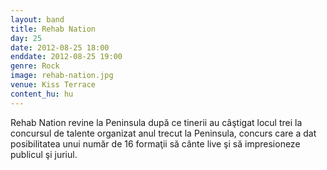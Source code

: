 ```yaml
---
layout: band
title: Rehab Nation
day: 25
date: 2012-08-25 18:00
enddate: 2012-08-25 19:00
genre: Rock
image: rehab-nation.jpg
venue: Kiss Terrace
content_hu: hu
---
```


Rehab Nation revine la Peninsula după ce tinerii au câştigat locul trei la concursul de talente organizat anul trecut la Peninsula, concurs care a dat posibilitatea unui număr de 16 formaţii să cânte live şi să impresioneze publicul şi juriul.  